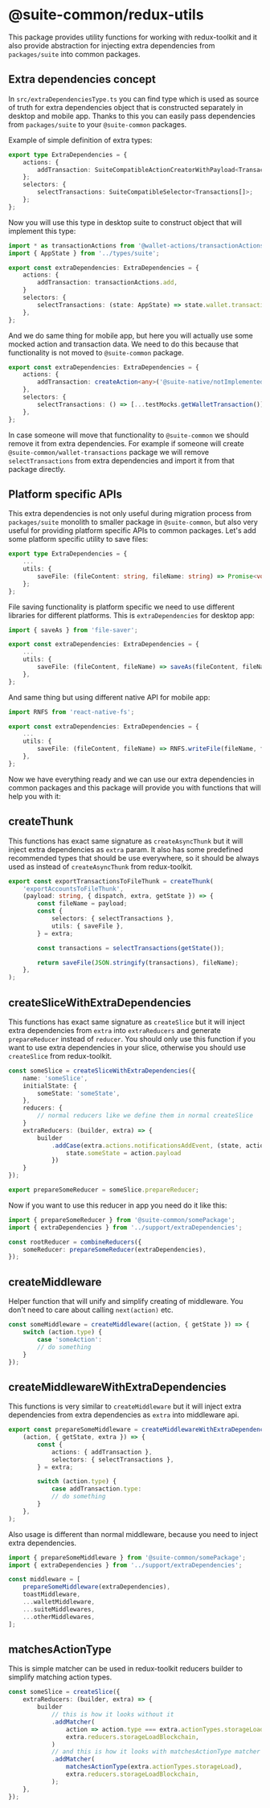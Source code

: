 # @suite-common/redux-utils

This package provides utility functions for working with redux-toolkit and it also provide abstraction for injecting extra dependencies from `packages/suite` into common packages.

## Extra dependencies concept

In `src/extraDependenciesType.ts` you can find type which is used as source of truth for extra dependencies object that is constructed separately in desktop and mobile app. Thanks to this you can easily pass dependencies from `packages/suite` to your `@suite-common` packages.

Example of simple definition of extra types:

```typescript
export type ExtraDependencies = {
    actions: {
        addTransaction: SuiteCompatibleActionCreatorWithPayload<Transaction>;
    };
    selectors: {
        selectTransactions: SuiteCompatibleSelector<Transactions[]>;
    };
};
```

Now you will use this type in desktop suite to construct object that will implement this type:

```typescript
import * as transactionActions from '@wallet-actions/transactionActions';
import { AppState } from '../types/suite';

export const extraDependencies: ExtraDependencies = {
    actions: {
        addTransaction: transactionActions.add,
    }
    selectors: {
        selectTransactions: (state: AppState) => state.wallet.transactions.transactions,
    },
};
```

And we do same thing for mobile app, but here you will actually use some mocked action and transaction data. We need to do this because that functionality is not moved to `@suite-common` package.

```typescript
export const extraDependencies: ExtraDependencies = {
    actions: {
        addTransaction: createAction<any>('@suite-native/notImplemented/addTransaction'),
    },
    selectors: {
        selectTransactions: () => [...testMocks.getWalletTransaction()],
    },
};
```

In case someone will move that functionality to `@suite-common` we should remove it from extra dependencies. For example if someone will create `@suite-common/wallet-transactions` package we will remove `selectTransactions` from extra dependencies and import it from that package directly.

## Platform specific APIs

This extra dependencies is not only useful during migration process from `packages/suite` monolith to smaller package in `@suite-common`, but also very useful for providing platform specific APIs to common packages. Let's add some platform specific utility to save files:

```typescript
export type ExtraDependencies = {
    ...
    utils: {
        saveFile: (fileContent: string, fileName: string) => Promise<void>;
    };
};
```

File saving functionality is platform specific we need to use different libraries for different platforms. This is `extraDependencies` for desktop app:

```typescript
import { saveAs } from 'file-saver';

export const extraDependencies: ExtraDependencies = {
    ...
    utils: {
        saveFile: (fileContent, fileName) => saveAs(fileContent, fileName),
    },
};
```

And same thing but using different native API for mobile app:

```typescript
import RNFS from 'react-native-fs';

export const extraDependencies: ExtraDependencies = {
    ...
    utils: {
        saveFile: (fileContent, fileName) => RNFS.writeFile(fileName, fileContent, 'utf8'),
    },
};
```

Now we have everything ready and we can use our extra dependencies in common packages and this package will provide you with functions that will help you with it:

## createThunk

This functions has exact same signature as `createAsyncThunk` but it will inject extra dependencies as `extra` param. It also has some predefined recommended types that should be use everywhere, so it should be always used as instead of `createAsyncThunk` from redux-toolkit.

```typescript
export const exportTransactionsToFileThunk = createThunk(
    'exportAccountsToFileThunk',
    (payload: string, { dispatch, extra, getState }) => {
        const fileName = payload;
        const {
            selectors: { selectTransactions },
            utils: { saveFile },
        } = extra;

        const transactions = selectTransactions(getState());

        return saveFile(JSON.stringify(transactions), fileName);
    },
);
```

## createSliceWithExtraDependencies

This functions has exact same signature as `createSlice` but it will inject extra dependencies from `extra` into `extraReducers` and generate `prepareReducer` instead of `reducer`. You should only use this function if you want to use extra dependencies in your slice, otherwise you should use `createSlice` from redux-toolkit.

```typescript
const someSlice = createSliceWithExtraDependencies({
    name: 'someSlice',
    initialState: {
        someState: 'someState',
    },
    reducers: {
        // normal reducers like we define them in normal createSlice
    }
    extraReducers: (builder, extra) => {
        builder
            .addCase(extra.actions.notificationsAddEvent, (state, action) => {
                state.someState = action.payload
            })
    }
});

export prepareSomeReducer = someSlice.prepareReducer;
```

Now if you want to use this reducer in app you need do it like this:

```typescript
import { prepareSomeReducer } from '@suite-common/somePackage';
import { extraDependencies } from '../support/extraDependencies';

const rootReducer = combineReducers({
    someReducer: prepareSomeReducer(extraDependencies),
});
```

## createMiddleware

Helper function that will unify and simplify creating of middleware. You don't need to care about calling `next(action)` etc.

```typescript
const someMiddleware = createMiddleware((action, { getState }) => {
    switch (action.type) {
        case 'someAction':
        // do something
    }
});
```

## createMiddlewareWithExtraDependencies

This functions is very similar to `createMiddleware` but it will inject extra dependencies from extra dependencies as `extra` into middleware api.

```typescript
export const prepareSomeMiddleware = createMiddlewareWithExtraDependencies(
    (action, { getState, extra }) => {
        const {
            actions: { addTransaction },
            selectors: { selectTransactions },
        } = extra;

        switch (action.type) {
            case addTransaction.type:
            // do something
        }
    },
);
```

Also usage is different than normal middleware, because you need to inject extra dependencies.

```typescript
import { prepareSomeMiddleware } from '@suite-common/somePackage';
import { extraDependencies } from '../support/extraDependencies';

const middleware = [
    prepareSomeMiddleware(extraDependencies),
    toastMiddleware,
    ...walletMiddleware,
    ...suiteMiddlewares,
    ...otherMiddlewares,
];
```

## matchesActionType

This is simple matcher can be used in redux-toolkit reducers builder to simplify matching action types.

```typescript
const someSlice = createSlice({
    extraReducers: (builder, extra) => {
        builder
            // this is how it looks without it
            .addMatcher(
                action => action.type === extra.actionTypes.storageLoad,
                extra.reducers.storageLoadBlockchain,
            )
            // and this is how it looks with matchesActionType matcher
            .addMatcher(
                matchesActionType(extra.actionTypes.storageLoad),
                extra.reducers.storageLoadBlockchain,
            );
    },
});
```
